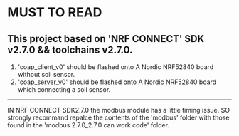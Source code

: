 # MUST TO READ

This project based on 'NRF CONNECT' SDK v2.7.0 && toolchains v2.7.0.
---
1. 'coap_client_v0' should be flashed onto A Nordic NRF52840 board without soil sensor.
2. 'coap_server_v0' should be flashed onto A Nordic NRF52840 board which connecting a soil sensor.

---
IN NRF CONNECT SDK2.7.0 the modbus module has a little timing issue.
SO strongly recommand repalce the contents of the 'modbus' folder with those found in the 'modbus 2.7.0_2.7.0  can work code' folder.
